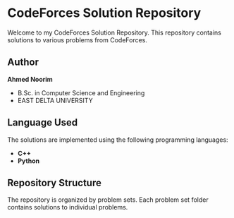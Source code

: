# CodeForces Solution Repository

Welcome to my CodeForces Solution Repository. This repository contains solutions to various problems from CodeForces.

## Author

**Ahmed Noorim**

-   B.Sc. in Computer Science and Engineering
-   EAST DELTA UNIVERSITY

## Language Used

The solutions are implemented using the following programming languages:

-   **C++**
-   **Python**

## Repository Structure

The repository is organized by problem sets. Each problem set folder contains solutions to individual problems.
